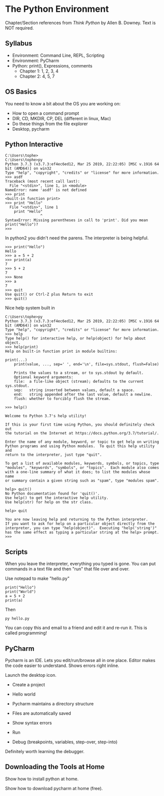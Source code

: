# The Python Environment

Chapter/Section references from *Think Python* by Allen B. Downey. Text is NOT required.

## Syllabus
  * Environment: Command Line, REPL, Scripting
  * Environment: PyCharm
  * Python: print(), Expressions, comments
    - Chapter 1: 1, 2, 3, 4
    - Chapter 2: 4, 5, 7

## OS Basics

You need to know a bit about the OS you are working on:
  - How to open a command prompt
  - DIR, CD, MKDIR, CP, DEL (different in linux, Mac)
  - Do these things from the file explorer
  - Desktop, pycharm

## Python Interactive
```
C:\Users\tophe>
C:\Users\tophe>py
Python 3.7.3 (v3.7.3:ef4ec6ed12, Mar 25 2019, 22:22:05) [MSC v.1916 64 bit (AMD64)] on win32
Type "help", "copyright", "credits" or "license" for more information.
>>> asdf
Traceback (most recent call last):
  File "<stdin>", line 1, in <module>
NameError: name 'asdf' is not defined
>>> print
<built-in function print>
>>> print "Hello"
  File "<stdin>", line 1
    print "Hello"
                ^
SyntaxError: Missing parentheses in call to 'print'. Did you mean print("Hello")?
>>>
```

In python2 you didn't need the parens. The interpreter is being helpful.

```
>>> print("Hello")
Hello
>>> a = 5 + 2
>>> print(a)
7
>>> 5 + 2
7
>>> None
>>> a
7
>>> quit
Use quit() or Ctrl-Z plus Return to exit
>>> quit()
```

Nice help system built in

```
C:\Users\tophe>py
Python 3.7.3 (v3.7.3:ef4ec6ed12, Mar 25 2019, 22:22:05) [MSC v.1916 64 bit (AMD64)] on win32
Type "help", "copyright", "credits" or "license" for more information.
>>> help
Type help() for interactive help, or help(object) for help about object.
>>> help(print)
Help on built-in function print in module builtins:

print(...)
    print(value, ..., sep=' ', end='\n', file=sys.stdout, flush=False)

    Prints the values to a stream, or to sys.stdout by default.
    Optional keyword arguments:
    file:  a file-like object (stream); defaults to the current sys.stdout.
    sep:   string inserted between values, default a space.
    end:   string appended after the last value, default a newline.
    flush: whether to forcibly flush the stream.

>>> help()

Welcome to Python 3.7's help utility!

If this is your first time using Python, you should definitely check out
the tutorial on the Internet at https://docs.python.org/3.7/tutorial/.

Enter the name of any module, keyword, or topic to get help on writing
Python programs and using Python modules.  To quit this help utility and
return to the interpreter, just type "quit".

To get a list of available modules, keywords, symbols, or topics, type
"modules", "keywords", "symbols", or "topics".  Each module also comes
with a one-line summary of what it does; to list the modules whose name
or summary contain a given string such as "spam", type "modules spam".

help> quit()
No Python documentation found for 'quit()'.
Use help() to get the interactive help utility.
Use help(str) for help on the str class.

help> quit

You are now leaving help and returning to the Python interpreter.
If you want to ask for help on a particular object directly from the
interpreter, you can type "help(object)".  Executing "help('string')"
has the same effect as typing a particular string at the help> prompt.
>>>
```

## Scripts

When you leave the interpreter, everything you typed is gone. You can put commands in a text file
and then "run" that file over and over.

Use notepad to make "hello.py"
```
print("Hello")
print("World")
a = 5 + 2
print(a)
```

Then
```
py hello.py
```

You can copy this and email to a friend and edit it and re-run it. This is called programming!

## PyCharm

Pycharm is an IDE. Lets you edit/run/browse all in one place. Editor makes the code easier to understand. Shows
errors right inline.

Launch the desktop icon.

- Create a project
- Hello world
- Pycharm maintains a directory structure

- Files are automatically saved
- Show syntax errors
- Run
- Debug (breakpoints, variables, step-over, step-into)

Definitely worth learning the debugger.

## Downloading the Tools at Home

Show how to install python at home.

Show how to download pycharm at home (free). 



